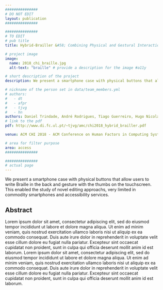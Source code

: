 ```yaml
---
###############
# DO NOT EDIT
layout: publication
###############

###############
# TO EDIT
# pub title
title: Hybrid-Brailler &#58; Combining Physical and Gestural Interaction for Mobile Braille Input and Editing

# project image
image:
  name: 2018_chi_braille.jpg
  alt-text: "braille" # provide a description for the image #a11y

# short description of the project
description: We present a smartphone case with physical buttons that allow users to write Braille in the back and gesture with the thumbs on the touchscreen. This enabled the study of novel editing approachs, very limited in commodity smartphones and accessibility services.

# nickname of the person set in data/team_members.yml
# authors:
#   - dt
#   - afpr
#   - tjvg
#   - hn
authors: Daniel Trindade, André Rodrigues, Tiago Guerreiro, Hugo Nicolau
# link to the pdf
pdf: http://www.di.fc.ul.pt/~tjvg/amc/chi2018_hybrid_brailler.pdf

venue: ACM CHI 2018 - ACM Conference on Human Factors in Computing Systems, Montreal, Canada, May, 2018

# area for filter purpose
area: access
###############

###############
# actual page
---
```

We present a smartphone case with physical buttons that allow users to write Braille in the back and gesture with the thumbs on the touchscreen. This enabled the study of novel editing approachs, very limited in commodity smartphones and accessibility services.

## Abstract
Lorem ipsum dolor sit amet, consectetur adipiscing elit, sed do eiusmod tempor incididunt ut labore et dolore magna aliqua. Ut enim ad minim veniam, quis nostrud exercitation ullamco laboris nisi ut aliquip ex ea commodo consequat. Duis aute irure dolor in reprehenderit in voluptate velit esse cillum dolore eu fugiat nulla pariatur. Excepteur sint occaecat cupidatat non proident, sunt in culpa qui officia deserunt mollit anim id est laborum.
Lorem ipsum dolor sit amet, consectetur adipiscing elit, sed do eiusmod tempor incididunt ut labore et dolore magna aliqua. Ut enim ad minim veniam, quis nostrud exercitation ullamco laboris nisi ut aliquip ex ea commodo consequat. Duis aute irure dolor in reprehenderit in voluptate velit esse cillum dolore eu fugiat nulla pariatur. Excepteur sint occaecat cupidatat non proident, sunt in culpa qui officia deserunt mollit anim id est laborum.
